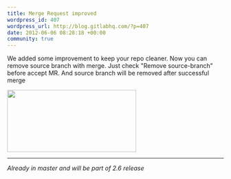 ```yaml
--- 
title: Merge Request improved
wordpress_id: 407
wordpress_url: http://blog.gitlabhq.com/?p=407
date: 2012-06-06 08:28:18 +00:00
community: true
---
```

<p>We added some improvement to keep your repo cleaner. Now you can remove source branch with merge.
 Just check "Remove source-branch" before accept MR. And source branch will be removed after successful merge </p>
<a href="http://blog.gitlabhq.com/wp-content/uploads/2012/06/gitlab_remove_branch.png"><img src="http://blog.gitlabhq.com/wp-content/uploads/2012/06/gitlab_remove_branch-300x145.png" alt="" title="gitlab_remove_branch" width="300" height="145" class="alignleft size-medium wp-image-408" /></a>

<hr/>
<cite>Already in master and will be part of 2.6 release</cite>
